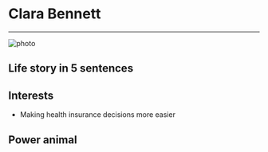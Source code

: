 # Clara Bennett

---

![photo](http://www.fancyhands.com/images/default-avatar-250x250.png)

## Life story in 5 sentences

## Interests
- Making health insurance decisions more easier

## Power animal
